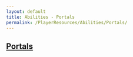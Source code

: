 ```yaml
---
layout: default
title: Abilities - Portals
permalink: /PlayerResources/Abilities/Portals/
---
```

## [Portals](#Portals)
